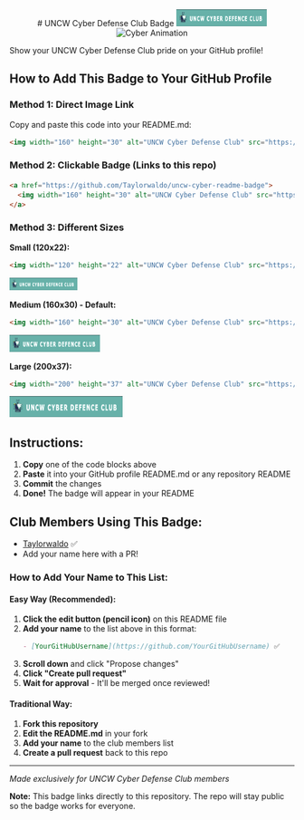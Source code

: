 <div align="center">
# UNCW Cyber Defense Club Badge
<img width="160" height="30" alt="UNCW Cyber Defense Club" src="https://raw.githubusercontent.com/Taylorwaldo/uncw-cyber-readme-badge/main/assets/cyber_club_badge.png" /> <img src="https://github.com/user-attachments/assets/42465555-03e2-47d6-9b39-6343cbab47ea" alt="Cyber Animation" width="200"> </div>
 

Show your UNCW Cyber Defense Club pride on your GitHub profile!

## How to Add This Badge to Your GitHub Profile

### Method 1: Direct Image Link
Copy and paste this code into your README.md:

```html
<img width="160" height="30" alt="UNCW Cyber Defense Club" src="https://raw.githubusercontent.com/Taylorwaldo/uncw-cyber-readme-badge/main/assets/cyber_club_badge.png" />
```

### Method 2: Clickable Badge (Links to this repo)
```html
<a href="https://github.com/Taylorwaldo/uncw-cyber-readme-badge">
  <img width="160" height="30" alt="UNCW Cyber Defense Club" src="https://raw.githubusercontent.com/Taylorwaldo/uncw-cyber-readme-badge/main/assets/cyber_club_badge.png" />
</a>
```

### Method 3: Different Sizes

**Small (120x22):**
```html
<img width="120" height="22" alt="UNCW Cyber Defense Club" src="https://raw.githubusercontent.com/Taylorwaldo/uncw-cyber-readme-badge/main/assets/cyber_club_badge.png" />
```
<img width="120" height="22" alt="UNCW Cyber Defense Club" src="https://raw.githubusercontent.com/Taylorwaldo/uncw-cyber-readme-badge/main/assets/cyber_club_badge.png" />

**Medium (160x30) - Default:**
```html
<img width="160" height="30" alt="UNCW Cyber Defense Club" src="https://raw.githubusercontent.com/Taylorwaldo/uncw-cyber-readme-badge/main/assets/cyber_club_badge.png" />
```
<img width="160" height="30" alt="UNCW Cyber Defense Club" src="https://raw.githubusercontent.com/Taylorwaldo/uncw-cyber-readme-badge/main/assets/cyber_club_badge.png" />

**Large (200x37):**
```html
<img width="200" height="37" alt="UNCW Cyber Defense Club" src="https://raw.githubusercontent.com/Taylorwaldo/uncw-cyber-readme-badge/main/assets/cyber_club_badge.png" />
```
<img width="200" height="37" alt="UNCW Cyber Defense Club" src="https://raw.githubusercontent.com/Taylorwaldo/uncw-cyber-readme-badge/main/assets/cyber_club_badge.png" />

## Instructions:
1. **Copy** one of the code blocks above
2. **Paste** it into your GitHub profile README.md or any repository README
3. **Commit** the changes
4. **Done!** The badge will appear in your README

## Club Members Using This Badge:
- [Taylorwaldo](https://github.com/Taylorwaldo) ✅
- Add your name here with a PR!

### How to Add Your Name to This List:

#### Easy Way (Recommended):
1. **Click the edit button (pencil icon)** on this README file
2. **Add your name** to the list above in this format:
   ```markdown
   - [YourGitHubUsername](https://github.com/YourGitHubUsername) ✅
   ```
3. **Scroll down** and click "Propose changes"
4. **Click "Create pull request"** 
5. **Wait for approval** - It'll be merged once reviewed!

#### Traditional Way:
1. **Fork this repository**
2. **Edit the README.md** in your fork
3. **Add your name** to the club members list
4. **Create a pull request** back to this repo

---

*Made exclusively for UNCW Cyber Defense Club members*

**Note:** This badge links directly to this repository. The repo will stay public so the badge works for everyone.
